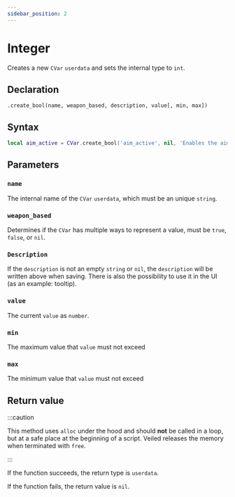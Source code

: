 ```yaml
---
sidebar_position: 2
---
```


# Integer

Creates a new `CVar` `userdata` and sets the internal type to `int`.

## Declaration

`.create_bool(name, weapon_based, description, value[, min, max])`

## Syntax

```lua
local aim_active = CVar.create_bool('aim_active', nil, 'Enables the aimbot', true);
```

## Parameters

### `name`

The internal name of the `CVar` `userdata`, which must be an unique `string`.

### `weapon_based`

Determines if the `CVar` has multiple ways to represent a value, must be `true`, `false`, or `nil`.

### `Description`

If the `description` is not an empty `string` or `nil`, the `description` will be written above when saving.
There is also the possibility to use it in the UI (as an example: tooltip).

### `value`

The current `value` as `number`.

### `min`

The maximum value that `value` must not exceed

### `max`

The minimum value that `value` must not exceed

## Return value

:::caution

This method uses `alloc` under the hood and should **not** be called in a loop, but at a safe place at the beginning of a script.
Veiled releases the memory when terminated with `free`.

:::

If the function succeeds, the return type is `userdata`.

If the function fails, the return value is `nil`.
